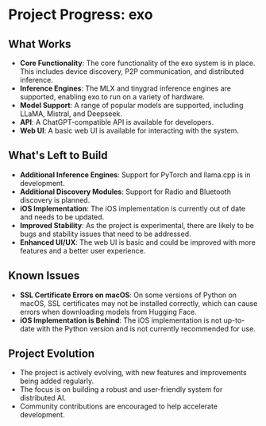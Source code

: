 # Project Progress: exo

## What Works

- **Core Functionality**: The core functionality of the exo system is in place. This includes device discovery, P2P communication, and distributed inference.
- **Inference Engines**: The MLX and tinygrad inference engines are supported, enabling exo to run on a variety of hardware.
- **Model Support**: A range of popular models are supported, including LLaMA, Mistral, and Deepseek.
- **API**: A ChatGPT-compatible API is available for developers.
- **Web UI**: A basic web UI is available for interacting with the system.

## What's Left to Build

- **Additional Inference Engines**: Support for PyTorch and llama.cpp is in development.
- **Additional Discovery Modules**: Support for Radio and Bluetooth discovery is planned.
- **iOS Implementation**: The iOS implementation is currently out of date and needs to be updated.
- **Improved Stability**: As the project is experimental, there are likely to be bugs and stability issues that need to be addressed.
- **Enhanced UI/UX**: The web UI is basic and could be improved with more features and a better user experience.

## Known Issues

- **SSL Certificate Errors on macOS**: On some versions of Python on macOS, SSL certificates may not be installed correctly, which can cause errors when downloading models from Hugging Face.
- **iOS Implementation is Behind**: The iOS implementation is not up-to-date with the Python version and is not currently recommended for use.

## Project Evolution

- The project is actively evolving, with new features and improvements being added regularly.
- The focus is on building a robust and user-friendly system for distributed AI.
- Community contributions are encouraged to help accelerate development.

